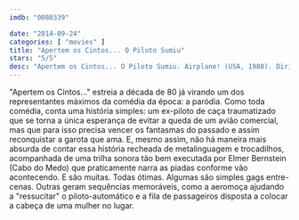 ```yaml
---
imdb: "0080339"

date: "2014-09-24"
categories: [ "movies" ]
title: "Apertem os Cintos... O Piloto Sumiu"
stars: "5/5"
desc: "Apertem os Cintos... O Piloto Sumiu. Airplane! (USA, 1980). Dirigido por Jim Abrahams, David Zucker, Jerry Zucker. Escrito por Jim Abrahams, David Zucker, Jerry Zucker, Hall Bartlett, John C. Champion, Arthur Hailey, Arthur Hailey. Com Kareem Abdul-Jabbar, Lloyd Bridges, Peter Graves, Julie Hagerty, Robert Hays, Leslie Nielsen, Lorna Patterson, Robert Stack, Stephen Stucker."
---
```

"Apertem os Cintos..." estreia a década de 80 já virando um dos representantes máximos da comédia da época: a paródia. Como toda comédia, conta uma história simples: um ex-piloto de caça traumatizado que se torna a única esperança de evitar a queda de um avião comercial, mas que para isso precisa vencer os fantasmas do passado e assim reconquistar a garota que ama. E, mesmo assim, não há maneira mais absurda de contar essa história recheada de metalinguagem e trocadilhos, acompanhada de uma trilha sonora tão bem executada por Elmer Bernstein (Cabo do Medo) que praticamente narra as piadas conforme vão acontecendo. E são muitas. Todas ótimas. Algumas são simples gags entre-cenas. Outras geram sequências memoráveis, como a aeromoça ajudando a "ressucitar" o piloto-automático e a fila de passageiros disposta a colocar a cabeça de uma mulher no lugar.
